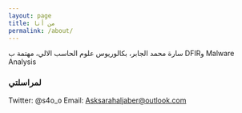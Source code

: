 ```yaml
---
layout: page
title: من أنا
permalink: /about/
---
```


سارة محمد الجابر، بكالوريوس علوم الحاسب الالي، مهتمة ب DFIRو Malware Analysis 
### لمراسلتي
Twitter: @s4o_o
Email: Asksarahaljaber@outlook.com
